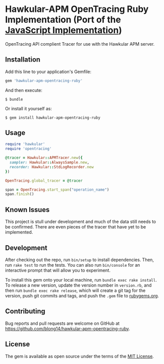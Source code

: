 # Hawkular-APM OpenTracing Ruby Implementation (Port of the [JavaScript Implementation](https://github.com/hawkular/hawkular-apm-opentracing-javascript))

OpenTracing API complient Tracer for use with the Hawkular APM server.

## Installation

Add this line to your application's Gemfile:

```ruby
gem 'hawkular-apm-opentracing-ruby'
```

And then execute:

    $ bundle

Or install it yourself as:

    $ gem install hawkular-apm-opentracing-ruby

## Usage

```ruby
require 'hawkular'
require 'opentracing'

@tracer = Hawkular::APMTracer.new({
  sampler: Hawkular::AlwaysSample.new,
  recorder: Hawkular::StdLogRecorder.new
})

OpenTracing.global_tracer = @tracer

span = OpenTracing.start_span("operation_name")
span.finish()
```

## Known Issues
This project is stull under development and much of the data still needs to be confirmed. There are even pieces of the tracer that have yet to be implemented. 

## Development

After checking out the repo, run `bin/setup` to install dependencies. Then, run `rake test` to run the tests. You can also run `bin/console` for an interactive prompt that will allow you to experiment.

To install this gem onto your local machine, run `bundle exec rake install`. To release a new version, update the version number in `version.rb`, and then run `bundle exec rake release`, which will create a git tag for the version, push git commits and tags, and push the `.gem` file to [rubygems.org](https://rubygems.org).

## Contributing

Bug reports and pull requests are welcome on GitHub at https://github.com/blong14/hawkular-apm-opentracing-ruby.


## License

The gem is available as open source under the terms of the [MIT License](http://opensource.org/licenses/MIT).


